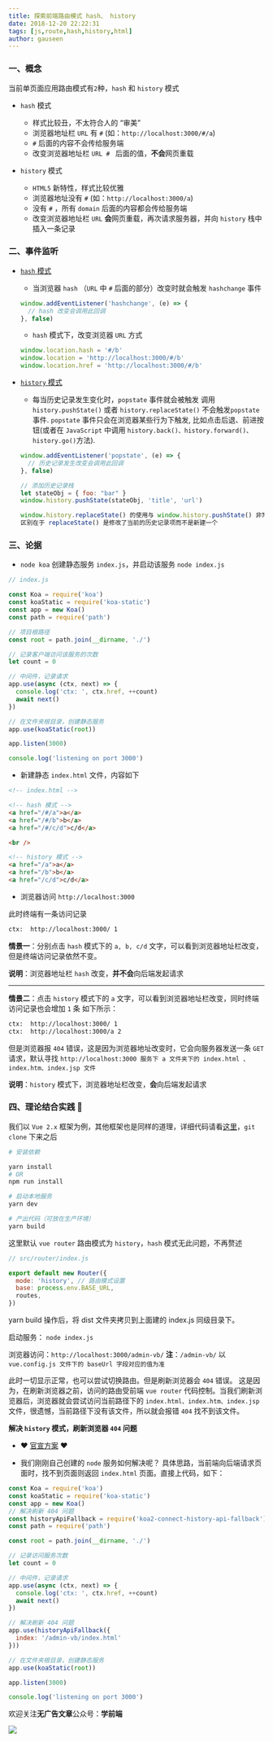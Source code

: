 ```yaml
---
title: 探索前端路由模式 hash、 history
date: 2018-12-20 22:22:31
tags: [js,route,hash,history,html]
author: gauseen
---
```


### 一、概念
当前单页面应用路由模式有`2`种，`hash` 和 `history` 模式
- `hash` 模式
  - 样式比较丑，不太符合人的 “审美”
  - 浏览器地址栏 `URL` 有 `#` (如：`http://localhost:3000/#/a`)
  - `#` 后面的内容不会传给服务端
  - 改变浏览器地址栏 `URL # ` 后面的值，**不会**网页重载

- `history` 模式
  - `HTML5` 新特性，样式比较优雅
  - 浏览器地址没有 `#` (如：`http://localhost:3000/a`)
  - 没有 `#` ，所有 `domain` 后面的内容都会传给服务端
  - 改变浏览器地址栏 `URL` **会**网页重载，再次请求服务器，并向 `history` 栈中插入一条记录

### 二、事件监听
- [`hash` 模式][1_1]

  - 当浏览器 `hash` （`URL` 中 `#` 后面的部分）改变时就会触发 `hashchange` 事件

  ```js
  window.addEventListener('hashchange', (e) => {
    // hash 改变会调用此回调
  }, false)
  ```

  - `hash` 模式下，改变浏览器 `URL` 方式
  ```js
  window.location.hash = '#/b'
  window.location = 'http://localhost:3000/#/b'
  window.location.href = 'http://localhost:3000/#/b'
  ```

- [`history` 模式][1_2]
  - 每当历史记录发生变化时，`popstate` 事件就会被触发
  调用 `history.pushState()` 或者 `history.replaceState()` 不会触发`popstate` 事件. `popstate` 事件只会在浏览器某些行为下触发, 比如点击后退、前进按钮(或者在 `JavaScript` 中调用 `history.back()、history.forward()、history.go()`方法).

  ```js
  window.addEventListener('popstate', (e) => {
    // 历史记录发生改变会调用此回调
  }, false)

  // 添加历史记录栈
  let stateObj = { foo: "bar" }
  window.history.pushState(stateObj, 'title', 'url')

  window.history.replaceState() 的使用与 window.history.pushState() 非常相似，
  区别在于 replaceState() 是修改了当前的历史记录项而不是新建一个
  ```

### 三、论据
- `node koa` 创建静态服务 `index.js`，并启动该服务 `node index.js`
```js
// index.js

const Koa = require('koa')
const koaStatic = require('koa-static')
const app = new Koa()
const path = require('path')

// 项目根路径
const root = path.join(__dirname, './')

// 记录客户端访问该服务的次数
let count = 0

// 中间件，记录请求
app.use(async (ctx, next) => {
  console.log('ctx: ', ctx.href, ++count)
  await next()
})

// 在文件夹根目录，创建静态服务
app.use(koaStatic(root))

app.listen(3000)

console.log('listening on port 3000')
```
- 新建静态 `index.html` 文件，内容如下
```html
<!-- index.html -->

<!-- hash 模式 -->
<a href="/#/a">a</a>
<a href="/#/b">b</a>
<a href="/#/c/d">c/d</a>

<br />

<!-- history 模式 -->
<a href="/a">a</a>
<a href="/b">b</a>
<a href="/c/d">c/d</a>
```

- 浏览器访问 `http://localhost:3000`

此时终端有一条访问记录
```sh
ctx:  http://localhost:3000/ 1
```

**情景一**：分别点击 `hash` 模式下的 `a, b, c/d` 文字，可以看到浏览器地址栏改变，但是终端访问记录依然不变。

**说明**：浏览器地址栏 `hash` 改变，**并不会**向后端发起请求

-------------------------------------------------------------------

**情景二**：点击 `history` 模式下的 `a` 文字，可以看到浏览器地址栏改变，同时终端访问记录也会增加 `1` 条
如下所示：
```sh
ctx:  http://localhost:3000/ 1
ctx:  http://localhost:3000/a 2
```

但是浏览器报 `404` 错误，这是因为浏览器地址改变时，它会向服务器发送一条 `GET` 请求，默认寻找 `http://localhost:3000 服务下 a 文件夹下的 index.html 、 index.htm、index.jsp 文件`

**说明**：`history` 模式下，浏览器地址栏改变，**会**向后端发起请求

### 四、理论结合实践 :chestnut:
我们以 `Vue 2.x` 框架为例，其他框架也是同样的道理，详细代码请看[这里][2_1]，`git clone` 下来之后
```sh
# 安装依赖

yarn install
# OR
npm run install

# 启动本地服务
yarn dev

# 产出代码（可放在生产环境）
yarn build
```

这里默认 `vue router` 路由模式为 `history`，`hash` 模式无此问题，不再赘述

```js
// src/router/index.js

export default new Router({
  mode: 'history', // 路由模式设置
  base: process.env.BASE_URL,
  routes,
})
```
yarn build 操作后，将 dist 文件夹拷贝到上面建的 index.js 同级目录下。

启动服务： `node index.js`

浏览器访问：`http://localhost:3000/admin-vb/`
**注**：`/admin-vb/` 以 `vue.config.js 文件下的 baseUrl 字段对应的值为准`

此时一切显示正常，也可以尝试切换路由。但是刷新浏览器会 `404` 错误。
这是因为，在刷新浏览器之前，访问的路由受前端 `vue router` 代码控制。当我们刷新浏览器后，浏览器就会尝试访问当前路径下的 `index.html、index.htm、index.jsp` 文件，很遗憾，当前路径下没有该文件，所以就会报错 `404` 找不到该文件。


**解决 `history` 模式，刷新浏览器 `404` 问题**

- :heart: [官宣方案][1_3] :heart:

- 我们刚刚自己创建的 `node` 服务如何解决呢？
具体思路，当前端向后端请求页面时，找不到页面则返回 `index.html` 页面。直接上代码，如下：
```js
const Koa = require('koa')
const koaStatic = require('koa-static')
const app = new Koa()
// 解决刷新 404 问题
const historyApiFallback = require('koa2-connect-history-api-fallback')
const path = require('path')

const root = path.join(__dirname, './')

// 记录访问服务次数
let count = 0

// 中间件，记录请求
app.use(async (ctx, next) => {
  console.log('ctx: ', ctx.href, ++count)
  await next()
})

// 解决刷新 404 问题
app.use(historyApiFallback({
  index: '/admin-vb/index.html'
}))

// 在文件夹根目录，创建静态服务
app.use(koaStatic(root))

app.listen(3000)

console.log('listening on port 3000')
```


欢迎关注**无广告文章**公众号：**学前端**

![](https://raw.githubusercontent.com/gauseen/images-bed/master/learn-fe.jpg)





[1_1]: https://developer.mozilla.org/zh-CN/docs/Web/API/Window/onhashchange
[1_2]: https://developer.mozilla.org/zh-CN/docs/Web/API/History_API
[1_3]: https://router.vuejs.org/zh/guide/essentials/history-mode.html#%E5%90%8E%E7%AB%AF%E9%85%8D%E7%BD%AE%E4%BE%8B%E5%AD%90

[2_1]: https://github.com/feseed/admin-vb
